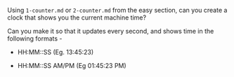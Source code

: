 Using `1-counter.md` or `2-counter.md` from the easy section, can you create a
clock that shows you the current machine time?

Can you make it so that it updates every second, and shows time in the following formats - 

 - HH:MM::SS (Eg. 13:45:23)

 <!-- 
 function time() {
  const now = new Date();
  const hour = now.getHours();
  const minute = now.getMinutes();
  const sec = now.getSeconds();

  console.log(`${hour}:${minute}:${sec}`);
}

const time = setInterval(time,1000);
 -->

 - HH:MM::SS AM/PM (Eg 01:45:23 PM)

 <!-- const set = now.toLocaleStringTime() -->
